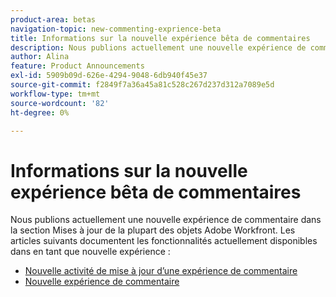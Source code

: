 ```yaml
---
product-area: betas
navigation-topic: new-commenting-exprience-beta
title: Informations sur la nouvelle expérience bêta de commentaires
description: Nous publions actuellement une nouvelle expérience de commentaire dans la section Mises à jour de la plupart des objets Adobe Workfront. Les articles suivants documentent les fonctionnalités actuellement disponibles dans en tant que nouvelle expérience.
author: Alina
feature: Product Announcements
exl-id: 5909b09d-626e-4294-9048-6db940f45e37
source-git-commit: f2849f7a36a45a81c528c267d237d312a7089e5d
workflow-type: tm+mt
source-wordcount: '82'
ht-degree: 0%

---
```


# Informations sur la nouvelle expérience bêta de commentaires

Nous publions actuellement une nouvelle expérience de commentaire dans la section Mises à jour de la plupart des objets Adobe Workfront. Les articles suivants documentent les fonctionnalités actuellement disponibles dans en tant que nouvelle expérience :

* [Nouvelle activité de mise à jour d’une expérience de commentaire](../new-commenting-experience-beta/new-commenting-beta-experience-release-activity.md)
* [Nouvelle expérience de commentaire](../new-commenting-experience-beta/unified-commenting-experience.md)
